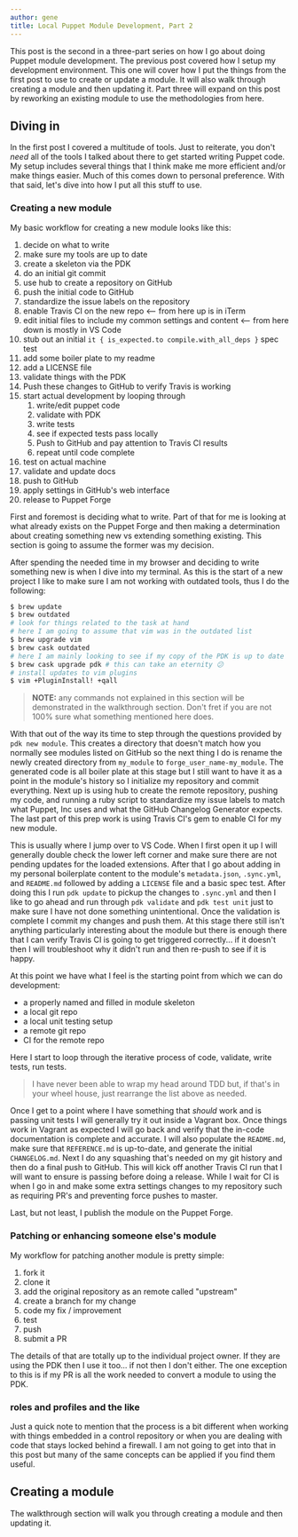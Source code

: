 ```yaml
---
author: gene
title: Local Puppet Module Development, Part 2
---
```


This post is the second in a three-part series on how I go about doing Puppet module development. The previous post covered how I setup my development environment. This one will cover how I put the things from the first post to use to create or update a module. It will also walk through creating a module and then updating it. Part three will expand on this post by reworking an existing module to use the methodologies from here.

## Diving in

In the first post I covered a multitude of tools. Just to reiterate, you don't _need_ all of the tools I talked about there to get started writing Puppet code. My setup includes several things that I think make me more efficient and/or make things easier. Much of this comes down to personal preference. With that said, let's dive into how I put all this stuff to use.

### Creating a new module

My basic workflow for creating a new module looks like this:

1. decide on what to write
2. make sure my tools are up to date
3. create a skeleton via the PDK
4. do an initial git commit
5. use hub to create a repository on GitHub
6. push the initial code to GitHub
7. standardize the issue labels on the repository
8. enable Travis CI on the new repo <-- from here up is in iTerm
9. edit initial files to include my common settings and content <-- from here down is mostly in VS Code
10. stub out an initial `it { is_expected.to compile.with_all_deps }` spec test
11. add some boiler plate to my readme
12. add a LICENSE file
13. validate things with the PDK
14. Push these changes to GitHub to verify Travis is working
15. start actual development by looping through
    1. write/edit puppet code
    2. validate with PDK
    3. write tests
    4. see if expected tests pass locally
    5. Push to GitHub and pay attention to Travis CI results
    6. repeat until code complete
16. test on actual machine
17. validate and update docs
18. push to GitHub
19. apply settings in GitHub's web interface
20. release to Puppet Forge

First and foremost is deciding what to write. Part of that for me is looking at what already exists on the Puppet Forge and then making a determination about creating something new vs extending something existing. This section is going to assume the former was my decision.

After spending the needed time in my browser and deciding to write something new is when I dive into my terminal. As this is the start of a new project I like to make sure I am not working with outdated tools, thus I do the following:

```zsh
$ brew update
$ brew outdated
# look for things related to the task at hand
# here I am going to assume that vim was in the outdated list
$ brew upgrade vim
$ brew cask outdated
# here I am mainly looking to see if my copy of the PDK is up to date
$ brew cask upgrade pdk # this can take an eternity 😕
# install updates to vim plugins
$ vim +PluginInstall! +qall
```

> **NOTE:** any commands not explained in this section will be demonstrated in the walkthrough section. Don't fret if you are not 100% sure what something mentioned here does.

With that out of the way its time to step through the questions provided by `pdk new module`. This creates a directory that doesn't match how you normally see modules listed on GitHub so the next thing I do is rename the newly created directory from `my_module` to `forge_user_name-my_module`. The generated code is all boiler plate at this stage but I still want to have it as a point in the module's history so I initialize my repository and commit everything. Next up is using hub to create the remote repository, pushing my code, and running a ruby script to standardize my issue labels to match what Puppet, Inc uses and what the GitHub Changelog Generator expects. The last part of this prep work is using Travis CI's gem to enable CI for my new module.

This is usually where I jump over to VS Code. When I first open it up I will generally double check the lower left corner and make sure there are not pending updates for the loaded extensions. After that I go about adding in my personal boilerplate content to the module's `metadata.json`, `.sync.yml`, and `README.md` followed by adding a `LICENSE` file and a basic spec test. After doing this I run `pdk update` to pickup the changes to `.sync.yml` and then I like to go ahead and run through `pdk validate` and `pdk test unit` just to make sure I have not done something unintentional. Once the validation is complete I commit my changes and push them. At this stage there still isn't anything particularly interesting about the module but there is enough there that I can verify Travis CI is going to get triggered correctly... if it doesn't then I will troubleshoot why it didn't run and then re-push to see if it is happy.

At this point we have what I feel is the starting point from which we can do development:

- a properly named and filled in module skeleton
- a local git repo
- a local unit testing setup
- a remote git repo
- CI for the remote repo

Here I start to loop through the iterative process of code, validate, write tests, run tests.

> I have never been able to wrap my head around TDD but, if that's in your wheel house, just rearrange the list above as needed.

Once I get to a point where I have something that _should_ work and is passing unit tests I will generally try it out inside a Vagrant box. Once things work in Vagrant as expected I will go back and verify that the in-code documentation is complete and accurate. I will also populate the `README.md`, make sure that `REFERENCE.md` is up-to-date, and generate the initial `CHANGELOG.md`. Next I do any squashing that's needed on my git history and then do a final push to GitHub. This will kick off another Travis CI run that I will want to ensure is passing before doing a release. While I wait for CI is when I go in and make some extra settings changes to my repository such as requiring PR's and preventing force pushes to master.

Last, but not least, I publish the module on the Puppet Forge.

### Patching or enhancing someone else's module

My workflow for patching another module is pretty simple:

1. fork it
2. clone it
3. add the original repository as an remote called "upstream"
4. create a branch for my change
5. code my fix / improvement
6. test
7. push
8. submit a PR

The details of that are totally up to the individual project owner. If they are using the PDK then I use it too... if not then I don't either. The one exception to this is if my PR is all the work needed to convert a module to using the PDK.

### roles and profiles and the like

Just a quick note to mention that the process is a bit different when working with things embedded in a control repository or when you are dealing with code that stays locked behind a firewall. I am not going to get into that in this post but many of the same concepts can be applied if you find them useful.

## Creating a module

The walkthrough section will walk you through creating a module and then updating it.
